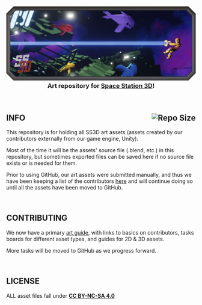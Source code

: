 <h3 align="center"><img src="Documents/Images/SS3DBanner2.png" alt="SS3D_Banner">Art repository for <a href="https://ss3d.space/">Space Station 3D</a>!</h3>

<br>

## INFO [<img src="https://img.shields.io/github/repo-size/RE-SS3D/SS3D-Art?color=gold&style=plastic" alt="Repo Size" align="right">](https://github.com/RE-SS3D/SS3D-Art)

This repository is for holding all SS3D art assets (assets created by our contributors externally from our game engine, Unity).

Most of the time it will be the assets' source file (.blend, etc.) in this repository, but sometimes exported files can be saved here if no source file exists or is needed for them.

Prior to using GitHub, our art assets were submitted manually, and thus we have been keeping a list of the contributors [here](https://docs.google.com/spreadsheets/d/1p5mEuqPZIFV5oGwKxdZSqUzp9qHCuANz) and will continue doing so until all the assets have been moved to GitHub.

<br>

## CONTRIBUTING

We now have a primary [art guide](https://ss3d.gitbook.io/art-guide/), with links to basics on contributors, tasks boards for different asset types, and guides for 2D & 3D assets.

More tasks will be moved to GitHub as we progress forward.

<br>

## LICENSE

ALL asset files fall under **[CC BY-NC-SA 4.0](Documents/LICENSE.md)**
